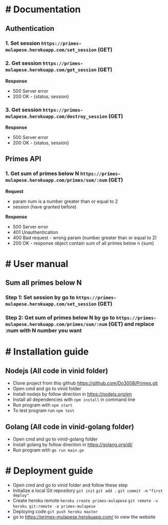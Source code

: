 # # Documentation

## Authentication

### 1. Set session `https://primes-mulapese.herokuapp.com/set_session` (GET)

### 2. Get session `https://primes-mulapese.herokuapp.com/get_session` (GET)
**Response**
- 500 Server error
- 200 OK - {status, session}
### 3. Get session `https://primes-mulapese.herokuapp.com/destroy_session` (GET)
**Response**
- 500 Server error
- 200 OK - {status, session}

## Primes API
### 1. Get sum of primes below N `https://primes-mulapese.herokuapp.com/primes/sum/:num` (GET)
**Request**
- param num is a number greater than or equal to 2
- session (have granted before)

**Response**
- 500 Server error
- 401 Unauthentication
- 400 Bad request - wrong param (number greater than or equal to 2)
- 200 OK - response object contain sum of all primes below n {sum}

# # User manual
## Sum all primes below N
### Step 1: Set session by go to `https://primes-mulapese.herokuapp.com/set_session` (GET)
### Step 2:  Get sum of primes below N by go to `https://primes-mulapese.herokuapp.com/primes/sum/:num` (GET) and replace :num with N number you want

# # Installation guide
## Nodejs (All code in vinid folder)
- Clone project from this github https://github.com/Do3008/Primes.git
- Open cmd and go to vinid folder
- Install nodejs by follow direction in https://nodejs.org/en
- Install all dependencies with ```npm install``` in command line
- Run program with ```npm start```
- To test program run ```npm test```
## Golang (All code in vinid-golang folder)
- Open cmd and go to vinid-golang folder
- Install golang by follow direction in https://golang.org/dl/
- Run program with ```go run main.go```

# # Deployment guide
- Open cmd and go to vinid folder and follow these step
- Initialize a local Git repository ```git init``` ```git add .```  ```git commit -m``` ```"first deploy"```
- Create heroku remote ```heroku create primes-mulapese``` ```git remote -v``` ```heroku git:remote -a primes-mulapese```
- Deploying code ```git push heroku master```
- go to https://primes-mulapese.herokuapp.com/ to view the website
